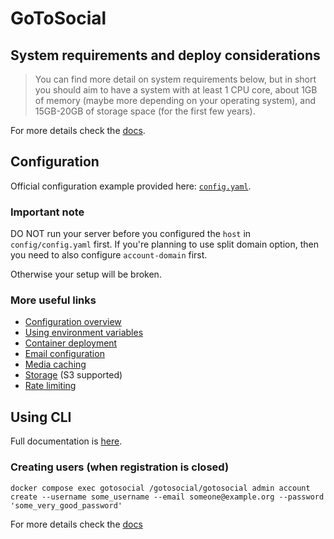 # GoToSocial

## System requirements and deploy considerations

> You can find more detail on system requirements below, but in short you should aim to have a system with at least 1 CPU core, about 1GB of memory (maybe more depending on your operating system), and 15GB-20GB of storage space (for the first few years).

For more details check the [docs](https://docs.gotosocial.org/en/latest/getting_started/).

## Configuration

Official configuration example provided here: [`config.yaml`](https://raw.githubusercontent.com/superseriousbusiness/gotosocial/refs/heads/main/example/config.yaml).

### Important note

DO NOT run your server before you configured the `host` in `config/config.yaml` first. If you're planning to use split domain option, then you need to also configure `account-domain` first.

Otherwise your setup will be broken.

### More useful links

- [Configuration overview](https://docs.gotosocial.org/en/latest/configuration/#environment-variables)
- [Using environment variables](https://docs.gotosocial.org/en/latest/configuration/#environment-variables)
- [Container deployment](https://docs.gotosocial.org/en/latest/getting_started/installation/container/)
- [Email configuration](https://docs.gotosocial.org/en/latest/configuration/smtp/)
- [Media caching](https://docs.gotosocial.org/en/latest/admin/media_caching/)
- [Storage](https://docs.gotosocial.org/en/latest/configuration/storage/) (S3 supported)
- [Rate limiting](https://docs.gotosocial.org/en/latest/api/ratelimiting/)

## Using CLI

Full documentation is [here](https://docs.gotosocial.org/en/latest/admin/cli/).

### Creating users (when registration is closed)

```shell
docker compose exec gotosocial /gotosocial/gotosocial admin account create --username some_username --email someone@example.org --password 'some_very_good_password'
```

For more details check the [docs](https://docs.gotosocial.org/en/latest/getting_started/user_creation/)
